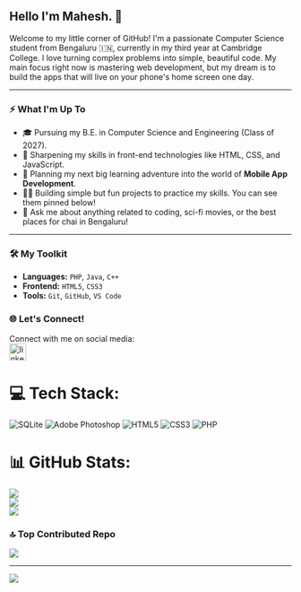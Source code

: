 ## Hello I'm Mahesh. 👋

Welcome to my little corner of GitHub! I'm a passionate Computer Science student from Bengaluru 🇮🇳, currently in my third year at Cambridge College. I love turning complex problems into simple, beautiful code. My main focus right now is mastering web development, but my dream is to build the apps that will live on your phone's home screen one day.

---

### ⚡ What I'm Up To

* 🎓 Pursuing my B.E. in Computer Science and Engineering (Class of 2027).
* 🌱 Sharpening my skills in front-end technologies like HTML, CSS, and JavaScript.
* 🚀 Planning my next big learning adventure into the world of **Mobile App Development**.
* 👨‍💻 Building simple but fun projects to practice my skills. You can see them pinned below!
* 💬 Ask me about anything related to coding, sci-fi movies, or the best places for chai in Bengaluru!

---

### 🛠️ My Toolkit

- **Languages:** `PHP`, `Java`, `C++`
- **Frontend:** `HTML5`, `CSS3`
- **Tools:** `Git`, `GitHub`, `VS Code`

### 🌐 Let's Connect!

Connect with me on social media:
<br>
[<img src='https://cdn.vectorstock.com/i/1000v/04/90/instagram-logo-insta-realistic-social-media-icon-vector-46180490.jpg' alt='linkedin' height='30'>](https://www.instagram.com/mahesh_._.mahi/?utm_source=ig_web_button_share_sheet)


# 💻 Tech Stack:
![SQLite](https://img.shields.io/badge/sqlite-%2307405e.svg?style=for-the-badge&logo=sqlite&logoColor=white) ![Adobe Photoshop](https://img.shields.io/badge/adobe%20photoshop-%2331A8FF.svg?style=for-the-badge&logo=adobe%20photoshop&logoColor=white) ![HTML5](https://img.shields.io/badge/html5-%23E34F26.svg?style=for-the-badge&logo=html5&logoColor=white) ![CSS3](https://img.shields.io/badge/css3-%231572B6.svg?style=for-the-badge&logo=css3&logoColor=white) ![PHP](https://img.shields.io/badge/php-%23777BB4.svg?style=for-the-badge&logo=php&logoColor=white)
# 📊 GitHub Stats:
![](https://github-readme-stats.vercel.app/api?username=Mahesh-Kumar-S-18&theme=dark&hide_border=false&include_all_commits=true&count_private=false)<br/>
![](https://nirzak-streak-stats.vercel.app/?user=Mahesh-Kumar-S-18&theme=dark&hide_border=false)<br/>
![](https://github-readme-stats.vercel.app/api/top-langs/?username=Mahesh-Kumar-S-18&theme=dark&hide_border=false&include_all_commits=true&count_private=false&layout=compact)

### 🔝 Top Contributed Repo
![](https://github-contributor-stats.vercel.app/api?username=Mahesh-Kumar-S-18&limit=5&theme=dark&combine_all_yearly_contributions=true)

---
[![](https://visitcount.itsvg.in/api?id=Mahesh-Kumar-S-18&icon=0&color=4)](https://visitcount.itsvg.in)

<!-- Proudly created with GPRM ( https://gprm.itsvg.in ) -->
